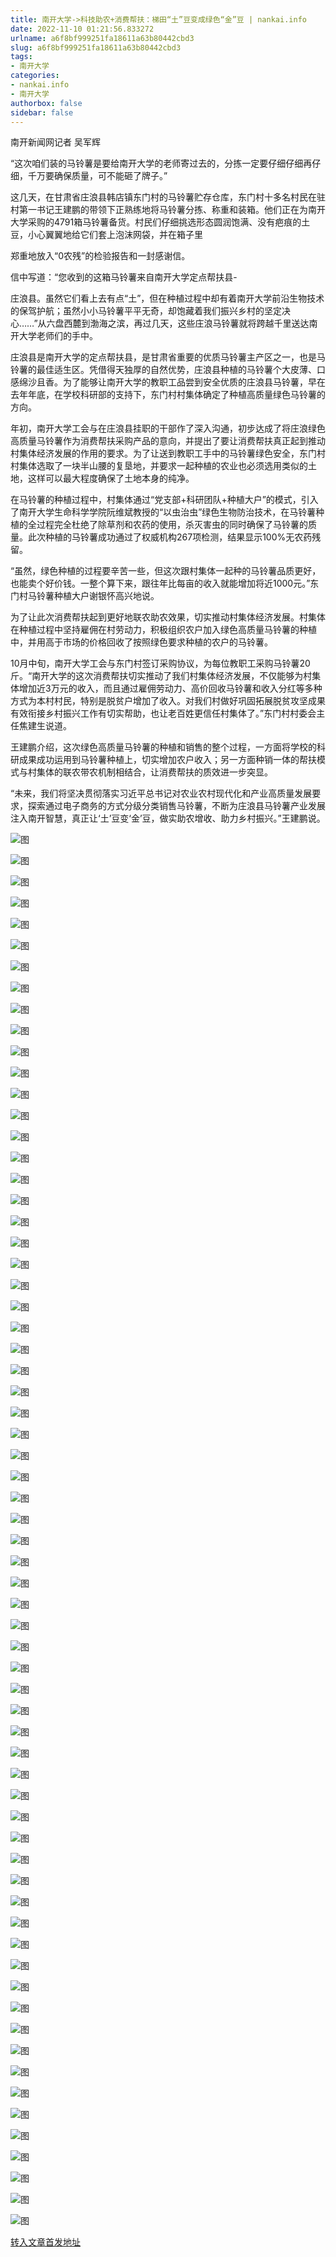 ```yaml
---
title: 南开大学->科技助农+消费帮扶：梯田“土”豆变成绿色“金”豆 | nankai.info
date: 2022-11-10 01:21:56.833272
urlname: a6f8bf999251fa18611a63b80442cbd3
slug: a6f8bf999251fa18611a63b80442cbd3
tags: 
- 南开大学
categories:
- nankai.info
- 南开大学
authorbox: false
sidebar: false
---
```

南开新闻网记者 吴军辉

“这次咱们装的马铃薯是要给南开大学的老师寄过去的，分拣一定要仔细仔细再仔细，千万要确保质量，可不能砸了牌子。”

这几天，在甘肃省庄浪县韩店镇东门村的马铃薯贮存仓库，东门村十多名村民在驻村第一书记王建鹏的带领下正熟练地将马铃薯分拣、称重和装箱。他们正在为南开大学采购的4791箱马铃薯备货。村民们仔细挑选形态圆润饱满、没有疤痕的土豆，小心翼翼地给它们套上泡沫网袋，并在箱子里
<!--more-->
郑重地放入“0农残”的检验报告和一封感谢信。

信中写道：“您收到的这箱马铃薯来自南开大学定点帮扶县-

庄浪县。虽然它们看上去有点“土”，但在种植过程中却有着南开大学前沿生物技术的保驾护航；虽然小小马铃薯平平无奇，却饱藏着我们振兴乡村的坚定决心……”从六盘西麓到渤海之滨，再过几天，这些庄浪马铃薯就将跨越千里送达南开大学老师们的手中。

庄浪县是南开大学的定点帮扶县，是甘肃省重要的优质马铃薯主产区之一，也是马铃薯的最佳适生区。凭借得天独厚的自然优势，庄浪县种植的马铃薯个大皮薄、口感绵沙且香。为了能够让南开大学的教职工品尝到安全优质的庄浪县马铃薯，早在去年年底，在学校科研部的支持下，东门村村集体确定了种植高质量绿色马铃薯的方向。

年初，南开大学工会与在庄浪县挂职的干部作了深入沟通，初步达成了将庄浪绿色高质量马铃薯作为消费帮扶采购产品的意向，并提出了要让消费帮扶真正起到推动村集体经济发展的作用的要求。为了让送到教职工手中的马铃薯绿色安全，东门村村集体选取了一块半山腰的复垦地，并要求一起种植的农业也必须选用类似的土地，这样可以最大程度确保了土地本身的纯净。

在马铃薯的种植过程中，村集体通过“党支部+科研团队+种植大户”的模式，引入了南开大学生命科学学院阮维斌教授的“以虫治虫”绿色生物防治技术，在马铃薯种植的全过程完全杜绝了除草剂和农药的使用，杀灭害虫的同时确保了马铃薯的质量。此次种植的马铃薯成功通过了权威机构267项检测，结果显示100%无农药残留。

“虽然，绿色种植的过程要辛苦一些，但这次跟村集体一起种的马铃薯品质更好，也能卖个好价钱。一整个算下来，跟往年比每亩的收入就能增加将近1000元。”东门村马铃薯种植大户谢银怀高兴地说。

为了让此次消费帮扶起到更好地联农助农效果，切实推动村集体经济发展。村集体在种植过程中坚持雇佣在村劳动力，积极组织农户加入绿色高质量马铃薯的种植中，并用高于市场的价格回收了按照绿色要求种植的农户的马铃薯。

10月中旬，南开大学工会与东门村签订采购协议，为每位教职工采购马铃薯20斤。“南开大学的这次消费帮扶切实推动了我们村集体经济发展，不仅能够为村集体增加近3万元的收入，而且通过雇佣劳动力、高价回收马铃薯和收入分红等多种方式为本村村民，特别是脱贫户增加了收入。对我们村做好巩固拓展脱贫攻坚成果有效衔接乡村振兴工作有切实帮助，也让老百姓更信任村集体了。”东门村村委会主任焦建生说道。

王建鹏介绍，这次绿色高质量马铃薯的种植和销售的整个过程，一方面将学校的科研成果成功运用到马铃薯种植上，切实增加农户收入；另一方面种销一体的帮扶模式与村集体的联农带农机制相结合，让消费帮扶的质效进一步突显。

“未来，我们将坚决贯彻落实习近平总书记对农业农村现代化和产业高质量发展要求，探索通过电子商务的方式分级分类销售马铃薯，不断为庄浪县马铃薯产业发展注入南开智慧，真正让‘土’豆变‘金’豆，做实助农增收、助力乡村振兴。”王建鹏说。

![图](http://news.nankai.edu.cn/ywsd/system/2022/11/08/g)

![图](http://news.nankai.edu.cn/ywsd/system/2022/11/08/p)

![图](http://news.nankai.edu.cn/ywsd/system/2022/11/08/j)

![图](http://news.nankai.edu.cn/ywsd/system/2022/11/08/)

![图](http://news.nankai.edu.cn/ywsd/system/2022/11/08/1)

![图](http://news.nankai.edu.cn/ywsd/system/2022/11/08/2)

![图](http://news.nankai.edu.cn/ywsd/system/2022/11/08/5)

![图](http://news.nankai.edu.cn/ywsd/system/2022/11/08/0)

![图](http://news.nankai.edu.cn/ywsd/system/2022/11/08/f)

![图](http://news.nankai.edu.cn/ywsd/system/2022/11/08/4)

![图](http://news.nankai.edu.cn/ywsd/system/2022/11/08/e)

![图](http://news.nankai.edu.cn/ywsd/system/2022/11/08/b)

![图](http://news.nankai.edu.cn/ywsd/system/2022/11/08/_)

![图](http://news.nankai.edu.cn/ywsd/system/2022/11/08/7)

![图](http://news.nankai.edu.cn/ywsd/system/2022/11/08/0)

![图](http://news.nankai.edu.cn/ywsd/system/2022/11/08/8)

![图](http://news.nankai.edu.cn/ywsd/system/2022/11/08/8)

![图](http://news.nankai.edu.cn/ywsd/system/2022/11/08/4)

![图](http://news.nankai.edu.cn/ywsd/system/2022/11/08/0)

![图](http://news.nankai.edu.cn/ywsd/system/2022/11/08/0)

![图](http://news.nankai.edu.cn/ywsd/system/2022/11/08/0)

![图](http://news.nankai.edu.cn/ywsd/system/2022/11/08/3)

![图](http://news.nankai.edu.cn/ywsd/system/2022/11/08/0)

![图](http://news.nankai.edu.cn/ywsd/system/2022/11/08/0)

![图](http://news.nankai.edu.cn/)

![图](http://news.nankai.edu.cn/ywsd/system/2022/11/08/8)

![图](http://news.nankai.edu.cn/ywsd/system/2022/11/08/8)

![图](http://news.nankai.edu.cn/ywsd/system/2022/11/08/4)

![图](http://news.nankai.edu.cn/)

![图](http://news.nankai.edu.cn/ywsd/system/2022/11/08/0)

![图](http://news.nankai.edu.cn/ywsd/system/2022/11/08/0)

![图](http://news.nankai.edu.cn/ywsd/system/2022/11/08/0)

![图](http://news.nankai.edu.cn/)

![图](http://news.nankai.edu.cn/ywsd/system/2022/11/08/3)

![图](http://news.nankai.edu.cn/ywsd/system/2022/11/08/0)

![图](http://news.nankai.edu.cn/ywsd/system/2022/11/08/0)

![图](http://news.nankai.edu.cn/)

![图](http://news.nankai.edu.cn/ywsd/system/2022/11/08/c)

![图](http://news.nankai.edu.cn/ywsd/system/2022/11/08/i)

![图](http://news.nankai.edu.cn/ywsd/system/2022/11/08/p)

![图](http://news.nankai.edu.cn/)

![图](http://news.nankai.edu.cn/ywsd/system/2022/11/08/n)

![图](http://news.nankai.edu.cn/ywsd/system/2022/11/08/c)

![图](http://news.nankai.edu.cn/ywsd/system/2022/11/08/)

![图](http://news.nankai.edu.cn/ywsd/system/2022/11/08/u)

![图](http://news.nankai.edu.cn/ywsd/system/2022/11/08/d)

![图](http://news.nankai.edu.cn/ywsd/system/2022/11/08/e)

![图](http://news.nankai.edu.cn/ywsd/system/2022/11/08/)

![图](http://news.nankai.edu.cn/ywsd/system/2022/11/08/i)

![图](http://news.nankai.edu.cn/ywsd/system/2022/11/08/a)

![图](http://news.nankai.edu.cn/ywsd/system/2022/11/08/k)

![图](http://news.nankai.edu.cn/ywsd/system/2022/11/08/n)

![图](http://news.nankai.edu.cn/ywsd/system/2022/11/08/a)

![图](http://news.nankai.edu.cn/ywsd/system/2022/11/08/n)

![图](http://news.nankai.edu.cn/ywsd/system/2022/11/08/)

![图](http://news.nankai.edu.cn/ywsd/system/2022/11/08/s)

![图](http://news.nankai.edu.cn/ywsd/system/2022/11/08/w)

![图](http://news.nankai.edu.cn/ywsd/system/2022/11/08/e)

![图](http://news.nankai.edu.cn/ywsd/system/2022/11/08/n)

![图](http://news.nankai.edu.cn/)

![图](http://news.nankai.edu.cn/)

![图](http://news.nankai.edu.cn/ywsd/system/2022/11/08/:)

![图](http://news.nankai.edu.cn/ywsd/system/2022/11/08/p)

![图](http://news.nankai.edu.cn/ywsd/system/2022/11/08/t)

![图](http://news.nankai.edu.cn/ywsd/system/2022/11/08/t)

![图](http://news.nankai.edu.cn/ywsd/system/2022/11/08/h)

[转入文章首发地址](http://news.nankai.edu.cn/ywsd/system/2022/11/08/030053511.shtml)